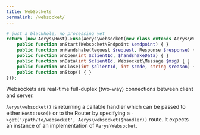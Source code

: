 ```yaml
---
title: WebSockets
permalink: /websocket/
---
```


```php
# just a blackhole, no processing yet
return (new Aerys\Host)->use(Aerys\websocket(new class extends Aerys\Websocket {
    public function onStart(Websocket\Endpoint $endpoint) { }
    public function onHandshake(Request $request, Response $response) { }
    public function onOpen(int $clientId, $handshakeData) { }
    public function onData(int $clientId, Websocket\Message $msg) { }
    public function onClose(int $clientId, int $code, string $reason) { }
    public function onStop() { }
}));
```

Websockets are real-time full-duplex (two-way) connections between client and server.

`Aerys\websocket()` is returning a callable handler which can be passed to either `Host::use()` or to the Router by specifying a `->get('/path/to/websocket', Aerys\websocket($handler))` route. It expects an instance of an implementation of `Aerys\Websocket`.
